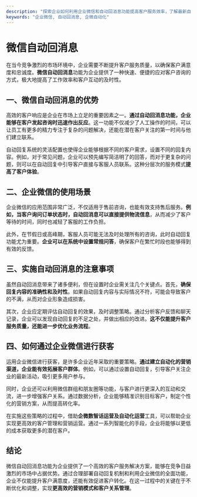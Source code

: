 ```yaml
---
description: "探索企业如何利用企业微信和自动回消息功能提高客户服务效率，了解最新自动化运营技巧。"
keywords: "企业微信, 自动回消息, 企微自动化"
---
```

# 微信自动回消息

在当今竞争激烈的市场环境中，企业需要不断提升客户服务质量，以确保客户满意度和忠诚度。**微信自动回消息**功能为企业提供了一种快速、便捷的应对客户咨询的方式，极大地提高了工作效率和客户互动的及时性。

## 一、微信自动回消息的优势

高效的客户响应是企业在市场上立足的重要因素之一。**通过自动回消息功能，企业能够在客户发起咨询时迅速作出反应**。这一功能不仅减少了人工操作的时间，可以让员工有更多的精力专注于复杂的问题解决，还能在潜在客户关注的第一时间与他们建立联系。

自动回复系统的灵活配置也使得企业能够根据不同的客户需求，设置不同的回复内容。例如，对于常见问题，企业可以预先编写简洁明了的回答，而对于更复杂的问题，则可以在自动回复中引导客户直接与客服人员联系。这种分层次的服务模式**提高了客户体验**。

## 二、企业微信的使用场景

企业微信的应用范围非常广泛，不仅适用于售前咨询，也能有效支持售后服务。**例如，当客户询问订单状态时，自动回消息可以直接提供物流信息**，从而减少了客户等待的时间，同时也减轻了客服的工作负担。

此外，在节假日或高峰期，客服人员可能无法及时处理所有的咨询，此时自动回复功能尤为重要。**企业可以在系统中设置常规问答**，确保客户在繁忙时段也能够得到有效的反馈。

## 三、实施自动回消息的注意事项

虽然自动回消息带来了诸多便利，但在设置时企业需关注几个关键点。首先，**确保回复内容的准确性和及时性**。如果自动回复内容与实际情况不符，可能会导致客户的不满，从而对企业形象造成损害。

其次，企业应定期评估自动回复的效果，及时调整策略。通过分析客户反馈和聊天记录，企业可以发现自动回复的不足之处，并做出相应的改进。**这不仅能提升客户服务质量，还能进一步优化业务流程**。

## 四、如何通过企业微信进行获客

运用企业微信进行获客，是许多企业近年采取的重要策略。**通过建立自动化的营销渠道，企业能有效拓展客户群体**。例如，可以通过设置自动回复，引导客户关注企业的最新活动，吸引更多用户参与。

同时，企业还可以利用微信群组和朋友圈等功能，与客户进行更深入的互动和交流，进一步增强客户关系。通过数据分析，企业能够精准识别目标客户，制定个性化的营销方案，从而提高转化率。

在实施这些策略的过程中，借助**企微数智话运营及自动化运营**工具，可以帮助企业实现更高效的客户管理和营销运营。通过一系列智能化的手段，企业将能够以更低的成本获取更多的潜在客户。

## 结论

微信自动回消息功能为企业提供了一个高效的客户服务解决方案，能够在竞争日益激烈的市场中占据优势。通过合理部署自动回复机制和利用企业微信的全面功能，企业不仅能提升客户满意度，还能有效促进客户转化。在这一过程中的关键在于不断优化和调整，实现**更高效的营销模式和客户关系管理**。
